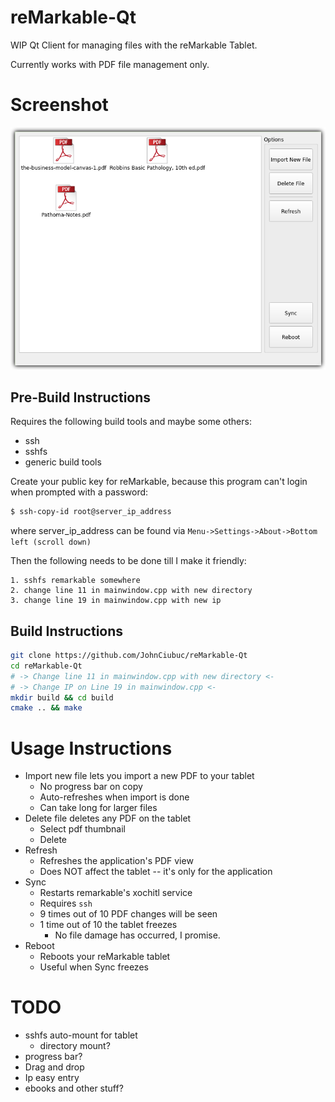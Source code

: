 
# reMarkable-Qt
WIP Qt Client for managing files with the reMarkable Tablet.

Currently works with PDF file management only.
# Screenshot
![app](https://raw.githubusercontent.com/JohnCiubuc/reMarkable-Qt/master/Images/ss.png)
## Pre-Build Instructions
Requires the following build tools and maybe some others:
* ssh
* sshfs
* generic build tools

Create your public key for reMarkable, because this program can't login when prompted with a password:

```bash
$ ssh-copy-id root@server_ip_address
```

where server_ip_address can be found via `Menu->Settings->About->Bottom left (scroll down)`

Then the following needs to be done till I make it friendly:

	1. sshfs remarkable somewhere
	2. change line 11 in mainwindow.cpp with new directory
	3. change line 19 in mainwindow.cpp with new ip


## Build Instructions
```bash
git clone https://github.com/JohnCiubuc/reMarkable-Qt
cd reMarkable-Qt
# -> Change line 11 in mainwindow.cpp with new directory <-
# -> Change IP on Line 19 in mainwindow.cpp <-
mkdir build && cd build
cmake .. && make
```

# Usage Instructions

* Import new file lets you import a new PDF to your tablet
	* No progress bar on copy
	* Auto-refreshes when import is done
	* Can take long for larger files
* Delete file deletes any PDF on the tablet
	* Select pdf thumbnail
	* Delete
* Refresh
	* Refreshes the application's PDF view
	* Does NOT affect the tablet -- it's only for the application
* Sync
	* Restarts remarkable's xochitl service
	* Requires `ssh`
	* 9 times out of 10 PDF changes will be seen
	* 1 time out of 10 the tablet freezes 
		* No file damage has occurred, I promise.
* Reboot
	* Reboots your reMarkable tablet
	* Useful when Sync freezes
	

# TODO

* sshfs auto-mount for tablet
	* directory mount?
* progress bar?
* Drag and drop
* Ip easy entry
* ebooks and other stuff?
